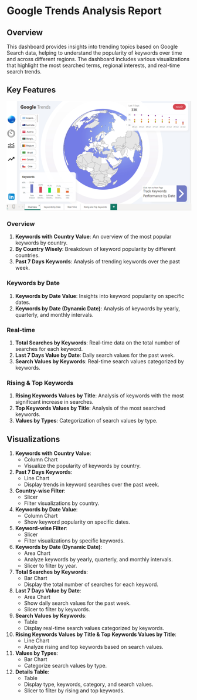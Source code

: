 # Google Trends Analysis Report

## Overview
This dashboard provides insights into trending topics based on Google Search data, helping to understand the popularity of keywords over time and across different regions. The dashboard includes various visualizations that highlight the most searched terms, regional interests, and real-time search trends.

## Key Features
![Image Description](https://github.com/Bharat74309/Google-Trends-Dashboard/blob/bec3d78dba915960447ea876e1e49f3649686d8d/Screenshot%202024-07-14%20193920.png)
### Overview
1. **Keywords with Country Value**: An overview of the most popular keywords by country.
2. **By Country Wisely**: Breakdown of keyword popularity by different countries.
3. **Past 7 Days Keywords**: Analysis of trending keywords over the past week.

### Keywords by Date
1. **Keywords by Date Value**: Insights into keyword popularity on specific dates.
2. **Keywords by Date (Dynamic Date)**: Analysis of keywords by yearly, quarterly, and monthly intervals.

### Real-time
1. **Total Searches by Keywords**: Real-time data on the total number of searches for each keyword.
2. **Last 7 Days Value by Date**: Daily search values for the past week.
3. **Search Values by Keywords**: Real-time search values categorized by keywords.

### Rising & Top Keywords
1. **Rising Keywords Values by Title**: Analysis of keywords with the most significant increase in searches.
2. **Top Keywords Values by Title**: Analysis of the most searched keywords.
3. **Values by Types**: Categorization of search values by type.

## Visualizations
1. **Keywords with Country Value**: 
   - Column Chart
   - Visualize the popularity of keywords by country.
2. **Past 7 Days Keywords**:
   - Line Chart
   - Display trends in keyword searches over the past week.
3. **Country-wise Filter**:
   - Slicer
   - Filter visualizations by country.
4. **Keywords by Date Value**:
   - Column Chart
   - Show keyword popularity on specific dates.
5. **Keyword-wise Filter**:
   - Slicer
   - Filter visualizations by specific keywords.
6. **Keywords by Date (Dynamic Date)**:
   - Area Chart
   - Analyze keywords by yearly, quarterly, and monthly intervals.
   - Slicer to filter by year.
7. **Total Searches by Keywords**:
   - Bar Chart
   - Display the total number of searches for each keyword.
8. **Last 7 Days Value by Date**:
   - Area Chart
   - Show daily search values for the past week.
   - Slicer to filter by keywords.
9. **Search Values by Keywords**:
   - Table
   - Display real-time search values categorized by keywords.
10. **Rising Keywords Values by Title & Top Keywords Values by Title**:
    - Line Chart
    - Analyze rising and top keywords based on search values.
11. **Values by Types**:
    - Bar Chart
    - Categorize search values by type.
12. **Details Table**:
    - Table
    - Display type, keywords, category, and search values.
    - Slicer to filter by rising and top keywords.

